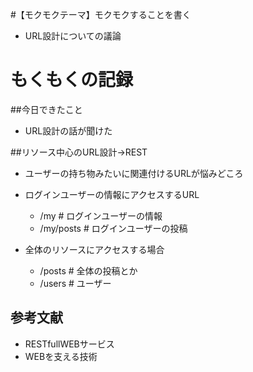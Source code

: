 #【モクモクテーマ】モクモクすることを書く
* URL設計についての議論

# もくもくの記録
##今日できたこと
* URL設計の話が聞けた

##リソース中心のURL設計→REST
* ユーザーの持ち物みたいに関連付けるURLが悩みどころ

* ログインユーザーの情報にアクセスするURL
   * /my         # ログインユーザーの情報
   * /my/posts   # ログインユーザーの投稿

* 全体のリソースにアクセスする場合
   * /posts      # 全体の投稿とか
   * /users      # ユーザー


## 参考文献
 * RESTfullWEBサービス
 * WEBを支える技術
